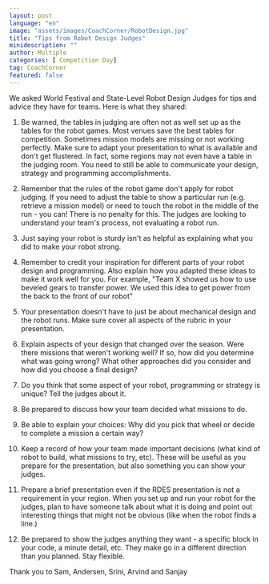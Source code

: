 ```yaml
---
layout: post
language: "en"
image: "assets/images/CoachCorner/RobotDesign.jpg"
title: "Tips from Robot Design Judges"
minidescription: ""
author: Multiple
categories: [ Competition Day]
tag: CoachCorner
featured: false
---
```

We asked World Festival and State-Level Robot Design Judges for tips and advice they have for teams. Here is what they shared:

1) Be warned, the tables in judging are often not as well set up as the tables for the robot games. Most venues save the best tables for competition. Sometimes mission models are missing or not working perfectly. Make sure to adapt your presentation to what is available and don't get flustered.  In fact, some regions may not even have a table in the judging room. You need to still be able to communicate your design, strategy and programming accomplishments.

2) Remember that the rules of the robot game don't apply for robot judging. If you need to adjust the table to show a particular run (e.g. retrieve a mission model) or need to touch the robot in the middle of the run - you can! There is no penalty for this. The judges are looking to understand your team's process, not evaluating a robot run.

3) Just saying your robot is sturdy isn't as helpful as explaining what you did to make your robot strong. 

4) Remember to credit your inspiration for different parts of your robot design and programming. Also explain how you adapted these ideas to make it work well for you. For example, "Team X showed us how to use beveled gears to transfer power. We used this idea to get power from the back to the front of our robot"

5) Your presentation doesn't have to just be about mechanical design and the robot runs. Make sure cover all aspects of the rubric in your presentation. 

6) Explain aspects of your design that changed over the season. Were there missions that weren't working well? If so, how did you determine what was going wrong? What other approaches did you consider and how did you choose a final design?

7) Do you think that some aspect of your robot, programming or strategy is unique? Tell the judges about it.

8) Be prepared to discuss how your team decided what missions to do. 

9) Be able to explain your choices: Why did you pick that wheel or decide to complete a mission a certain way?

10) Keep a record of how your team made important decisions (what kind of robot to build, what missions to try, etc). These will be useful as you prepare for the presentation, but also something you can show your judges.

11) Prepare a brief presentation even if the RDES presentation is not a requirement in your region. When you set up and run your robot for the judges, plan to have someone talk about what it is doing and point out interesting things that might not be obvious (like when the robot finds a line.)

12) Be prepared to show the judges anything they want - a specific block in your code, a minute detail, etc. They make go in a different direction than you planned. Stay flexible.


Thank you to Sam, Andersen, Srini, Arvind and Sanjay

